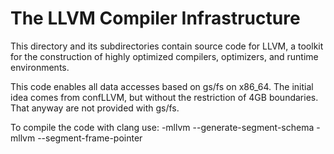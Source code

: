 # The LLVM Compiler Infrastructure

This directory and its subdirectories contain source code for LLVM,
a toolkit for the construction of highly optimized compilers,
optimizers, and runtime environments.

This code enables all data accesses based on gs/fs on x86_64. The initial
idea comes from confLLVM, but without the restriction of 4GB boundaries.
That anyway are not provided with gs/fs.

To compile the code with clang use:
-mllvm --generate-segment-schema -mllvm --segment-frame-pointer
